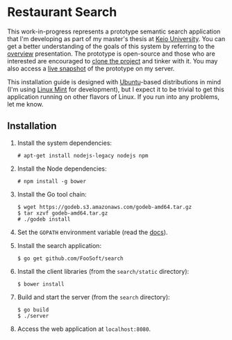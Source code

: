 # Restaurant Search #

This work-in-progress represents a prototype semantic search application that I'm developing as part of my master's
thesis at [Keio University](http://www.sfc.keio.ac.jp/). You can get a better understanding of the goals of this system
by referring to the [overview](https://github.com/FooSoft/search-slides/archive/master.zip) presentation. The prototype
is open-source and those who are interested are encouraged to [clone the project](https://github.com/FooSoft/search) and
tinker with it. You may also access a [live snapshot](http://foosoft.net:8080/) of the prototype on my server.

This installation guide is designed with [Ubuntu](http://www.ubuntu.com/)-based distributions in mind (I'm using [Linux
Mint](http://www.linuxmint.com/) for development), but I expect it to be trivial to get this application running on
other flavors of Linux. If you run into any problems, let me know.

## Installation ##

1.  Install the system dependencies:

    ```
    # apt-get install nodejs-legacy nodejs npm
    ```

2.  Install the Node dependencies:

    ```
    # npm install -g bower
    ```

3.  Install the Go tool chain:

    ```
    $ wget https://godeb.s3.amazonaws.com/godeb-amd64.tar.gz
    $ tar xzvf godeb-amd64.tar.gz
    # ./godeb install
    ```

4.  Set the `GOPATH` environment variable (read the [docs](https://github.com/golang/go/wiki/GOPATH)).

5.  Install the search application:

    ```
    $ go get github.com/FooSoft/search
    ```

6.  Install the client libraries (from the `search/static` directory):

    ```
    $ bower install
    ```

7.  Build and start the server (from the `search` directory):

    ```
    $ go build
    $ ./server
    ```

8.  Access the web application at `localhost:8080`.
